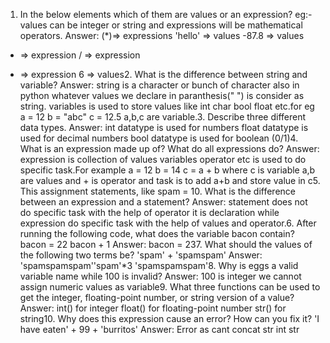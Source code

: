 1. In the below elements which of them are values or an expression? eg:- values can be
integer or string and expressions will be mathematical operators.
Answer:
  (*)=> expressions
  'hello' => values
  -87.8 => values
  - => expression
  / => expression
  + => expression
  6 => values2. What is the difference between string and variable?
Answer:
   string is a character or bunch of character also in python whatever values we declare in paranthesis(" ") is consider as string.
   variables is used to store values like int char bool float etc.for eg
   a = 12
   b = "abc"
   c = 12.5
   a,b,c are variable.3. Describe three different data types.
Answer:
   int datatype is used for numbers
   float datatype is used for decimal numbers
   bool datatype is used for boolean (0/1)4. What is an expression made up of? What do all expressions do?
Answer:
    expression is collection of values variables operator etc is used to do specific task.For example
    a = 12
    b = 14
    c = a + b
    where c is variable a,b are values and + is operator and task is to add a+b and store value in c5. This assignment statements, like spam = 10. What is the difference between an
expression and a statement?
Answer:
    statement does not do specific task with the help of operator it is declaration while expression do specific task with the help of values and operator.6. After running the following code, what does the variable bacon contain?
bacon = 22
bacon + 1
Answer:
    bacon = 237. What should the values of the following two terms be?
'spam' + 'spamspam'
Answer:
    'spamspamspam''spam'*3
'spamspamspam'8. Why is eggs a valid variable name while 100 is invalid?
Answer:
    100 is integer we cannot assign numeric values as variable9. What three functions can be used to get the integer, floating-point number, or string
version of a value?
Answer:
    int() for integer
    float() for floating-point number
    str() for string10. Why does this expression cause an error? How can you fix it?
'I have eaten' + 99 + 'burritos'
Answer:
    Error as cant concat str int str

```python

```
